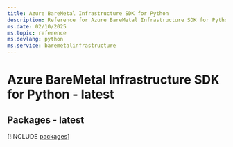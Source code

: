 ```yaml
---
title: Azure BareMetal Infrastructure SDK for Python
description: Reference for Azure BareMetal Infrastructure SDK for Python
ms.date: 02/10/2025
ms.topic: reference
ms.devlang: python
ms.service: baremetalinfrastructure
---
```

# Azure BareMetal Infrastructure SDK for Python - latest
## Packages - latest
[!INCLUDE [packages](baremetal-infrastructure-index.md)]